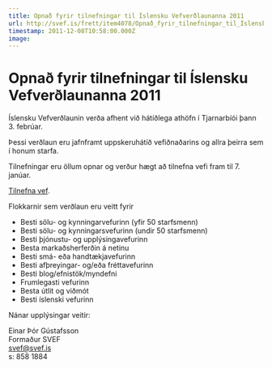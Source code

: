```yaml
---
title: Opnað fyrir tilnefningar til Íslensku Vefverðlaunanna 2011
url: http://svef.is/frett/item4078/Opnað_fyrir_tilnefningar_til_Íslensku_Vefverðlaunanna_2011
timestamp: 2011-12-08T10:58:00.000Z
image: 
---
```


# Opnað fyrir tilnefningar til Íslensku Vefverðlaunanna 2011

Íslensku Vefverðlaunin verða afhent við hátíðlega athöfn í Tjarnarbíói þann 3\. febrúar.

Þessi verðlaun eru jafnframt uppskeruhátíð vefiðnaðarins og allra þeirra sem í honum starfa.

Tilnefningar eru öllum opnar og verður hægt að tilnefna vefi fram til 7\. janúar.

[Tilnefna vef](http://svef.is/islensku-vefverdlaunin/).

Flokkarnir sem verðlaun eru veitt fyrir

*   Besti sölu- og kynningarvefurinn (yfir 50 starfsmenn)
*   Besti sölu- og kynningarsvefurinn (undir 50 starfsmenn)
*   Besti þjónustu- og upplýsingavefurinn
*   Besta markaðsherferðin á netinu
*   Besti smá- eða handtækjavefurinn
*   Besti afþreyingar- og/eða fréttavefurinn
*   Besti blog/efnistök/myndefni
*   Frumlegasti vefurinn
*   Besta útlit og viðmót
*   Besti íslenski vefurinn

Nánar upplýsingar veitir:

Einar Þór Gústafsson  
Formaður SVEF  
svef@svef.is  
s: 858 1884
